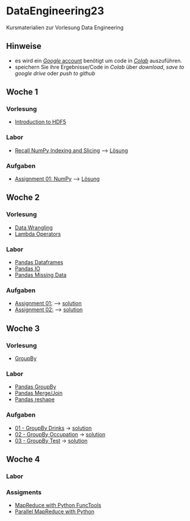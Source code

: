 
# DataEngineering23
Kursmaterialien zur Vorlesung Data Engineering

## Hinweise
* es wird ein  [*Google* account](https://accounts.google.com/signup/v2/webcreateaccount?hl=en&flowName=GlifWebSignIn&flowEntry=SignUp) benötigt um code in [*Colab*](https://colab.research.google.com) auszuführen.
* speichern Sie ihre Ergebnisse/Code in *Colab* über *download*, *save to google drive* oder *push to github* 

## Woche 1
### Vorlesung
* [Introduction to HDF5](https://colab.research.google.com/github/keuperj/DataEngineering23/blob/main/week_1/lab_02_HDF5_intro.ipynb)

### Labor
* [Recall NumPy Indexing and Slicing](https://colab.research.google.com/github/keuperj/DataEngineering23/blob/main/week_1/lab_01_NumPy.ipynb) --> [Lösung](https://colab.research.google.com/github/keuperj/DataEngineering22/blob/main/week_1/lab_01_NumPy_solution.ipynb)

### Aufgaben
* [Assignment 01: NumPy](https://colab.research.google.com/github/keuperj/DataEngineering23/blob/main/week_1/assignment_01_numpy.ipynb) --> [Lösung](https://colab.research.google.com/github/keuperj/DataEngineering23/blob/main/week_1/assignment_01_numpy_solution.ipynb)

## Woche 2
### Vorlesung
* [Data Wrangling](https://colab.research.google.com/github/keuperj/DataEngineering23/blob/main/week_2/Lecture_01_Data_Wrangling.ipynb)
* [Lambda Operators](https://colab.research.google.com/github/keuperj/DataEngineering23/blob/main/week_2/Lecture_02_Lambda_Operators.ipynb)

### Labor
* [Pandas Dataframes ](https://colab.research.google.com/github/keuperj/DataEngineering23/blob/main/week_2/Lab_01_pandas_DataFrame.ipynb)
* [Pandas IO](https://colab.research.google.com/github/keuperj/DataEngineering23/blob/main/week_2/Lab_02_pandas_IO.ipynb)
* [Pandas Missing Data](https://colab.research.google.com/github/keuperj/DataEngineering23/blob/main/week_2/Lab_03_pandas_MissingData.ipynb)

### Aufgaben
* [Assignment 01:](https://colab.research.google.com/github/keuperj/DataEngineering23/blob/main/week_2/Assignment_1.ipynb)  --> [solution](https://colab.research.google.com/github/keuperj/DataEngineering23/blob/main/week_2/solution_1.ipynb)
* [Assignment 02:](https://colab.research.google.com/github/keuperj/DataEngineering23/blob/main/week_2/Assignment_2.ipynb) --> [solution](https://colab.research.google.com/github/keuperj/DataEngineering23/blob/main/week_2/solution_2a.ipynb)

## Woche 3
### Vorlesung
* [GroupBy](https://colab.research.google.com/github/keuperj/DataEngineering23/blob/main/week_3/GroupBy.ipynb)

### Labor
* [Pandas GroupBy](https://colab.research.google.com/github/keuperj/DataEngineering23/blob/main/week_3/Lab_01_pandas_Group_by.ipynb)
* [Pandas Merge/Join](https://colab.research.google.com/github/keuperj/DataEngineering23/blob/main/week_3/Lab_02_pandas_MergeandJoin.ipynb)
* [Pandas reshape](https://colab.research.google.com/github/keuperj/DataEngineering23/blob/main/week_3/Lab_03_pandas_reshape.ipynb)

### Aufgaben
* [01 - GroupBy Drinks](https://colab.research.google.com/github/keuperj/DataEngineering23/blob/main/week_3/Assignment_01_Alcohol_Exercise.ipynb) -> [solution](https://colab.research.google.com/github/keuperj/DataEngineering23/blob/main/week_3/Assignment_01_Alcohol_Exercise_solution.ipynb)
* [02 - GroupBy Occupation](https://colab.research.google.com/github/keuperj/DataEngineering23/blob/main/week_3/Assignment_02_Occupation_Exercise.ipynb) -> [solution](https://colab.research.google.com/github/keuperj/DataEngineering23/blob/main/week_3/Assignment_02_Occupation_Exercise_solution.ipynb) 
* [03 - GroupBy Test](https://colab.research.google.com/github/keuperj/DataEngineering23/blob/main/week_3/Assignment_03_Regiment_Exercises.ipynb) -> [solution](https://colab.research.google.com/github/keuperj/DataEngineering23/blob/main/week_3/Assignment_03_Regiment_Exercises.ipynb)

## Woche 4
### Labor

### Assigments
*  [MapReduce with Python FuncTools](https://colab.research.google.com/github/keuperj/DataEngineering23/blob/main/week_4/Assignment_MapReduce.ipynb) 
*  [Parallel MapReduce with Python](https://colab.research.google.com/github/keuperj/DataEngineering23/blob/main/week_4/Assignment_Parallel_MapReduce.ipynb)

